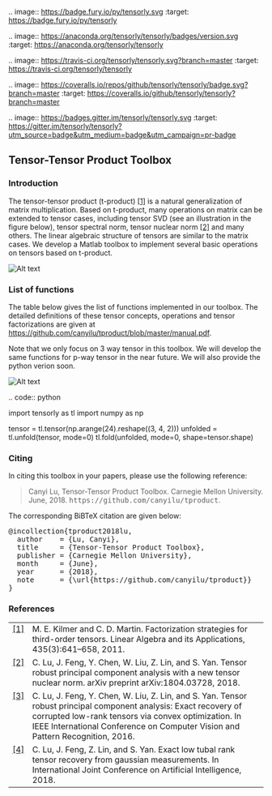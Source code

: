 .. image:: https://badge.fury.io/py/tensorly.svg
    :target: https://badge.fury.io/py/tensorly

.. image:: https://anaconda.org/tensorly/tensorly/badges/version.svg   
    :target: https://anaconda.org/tensorly/tensorly

.. image:: https://travis-ci.org/tensorly/tensorly.svg?branch=master
    :target: https://travis-ci.org/tensorly/tensorly

.. image:: https://coveralls.io/repos/github/tensorly/tensorly/badge.svg?branch=master
    :target: https://coveralls.io/github/tensorly/tensorly?branch=master
    
.. image:: https://badges.gitter.im/tensorly/tensorly.svg
    :target: https://gitter.im/tensorly/tensorly?utm_source=badge&utm_medium=badge&utm_campaign=pr-badge



## Tensor-Tensor Product Toolbox

### Introduction

The tensor-tensor product (t-product) <a class="footnote-reference" href="#id2" id="id1">[1]</a> is a natural generalization of matrix multiplication. Based on t-product, many operations on matrix can be extended to tensor cases, including tensor SVD (see an illustration in the figure below), tensor spectral norm, tensor nuclear norm <a class="footnote-reference" href="#id2" id="id1">[2]</a> and many others. The linear algebraic structure of tensors are similar to the matrix cases. We develop a Matlab toolbox to implement several basic operations on tensors based on t-product.

![Alt text](https://github.com/canyilu/tproduct/blob/master/tsvd.JPG)

### List of functions

The table below gives the list of functions implemented in our toolbox. The detailed definitions of these tensor concepts, operations and tensor factorizations are given at <a href="../tproduct/blob/master/manual.pdf" class="textlink" target="_blank">https://github.com/canyilu/tproduct/blob/master/manual.pdf</a>. 

Note that we only focus on 3 way tensor in this toolbox. We will develop the same functions for p-way tensor in the near future. We will also provide the python verion soon.

![Alt text](https://github.com/canyilu/tproduct/blob/master/tab_tprod_funlist.JPG)

.. code:: python

   import tensorly as tl
   import numpy as np


   tensor = tl.tensor(np.arange(24).reshape((3, 4, 2)))
   unfolded = tl.unfold(tensor, mode=0)
   tl.fold(unfolded, mode=0, shape=tensor.shape)

### Citing

<p>In citing this toolbox in your papers, please use the following reference:</p>

<blockquote>
<div><p>Canyi Lu, Tensor-Tensor Product Toolbox. Carnegie Mellon University. June, 2018.
<tt class="docutils literal"><span class="pre">https://github.com/canyilu/tproduct</span></tt>.</p>
</div></blockquote>

<p>The corresponding BiBTeX citation are given below:</p>
<div class="highlight-none"><div class="highlight"><pre>
@incollection{tproduct2018lu,
  author    = {Lu, Canyi},
  title     = {Tensor-Tensor Product Toolbox},
  publisher = {Carnegie Mellon University},
  month     = {June},
  year      = {2018},
  note      = {\url{https://github.com/canyilu/tproduct}}
}
</pre></div>
  
  
### References
<table class="docutils footnote" frame="void" id="id2" rules="none">
<colgroup><col class="label" /><col /></colgroup>
<tbody valign="top">
<tr><td class="label"><a class="fn-backref" href="#id2">[1]</a></td><td>M. E. Kilmer and C. D. Martin. Factorization strategies for third-order tensors. Linear Algebra and its Applications, 435(3):641–658, 2011.</td></tr>
<tr><td class="label"><a class="fn-backref" href="#id2">[2]</a></td><td>C. Lu, J. Feng, Y. Chen, W. Liu, Z. Lin, and S. Yan. Tensor robust principal component analysis with a new tensor nuclear norm. arXiv preprint arXiv:1804.03728, 2018.</td></tr>
<tr><td class="label"><a class="fn-backref" href="#id2">[3]</a></td><td>C. Lu, J. Feng, Y. Chen, W. Liu, Z. Lin, and S. Yan. Tensor robust principal component analysis: Exact recovery of corrupted low-rank tensors via convex optimization. In IEEE International Conference on Computer Vision and Pattern Recognition, 2016.</td></tr>
<tr><td class="label"><a class="fn-backref" href="#id2">[4]</a></td><td>C. Lu, J. Feng, Z. Lin, and S. Yan. Exact low tubal rank tensor recovery from gaussian measurements. In International Joint Conference on Artificial Intelligence, 2018.
</td></tr>
</tbody>
</table>




